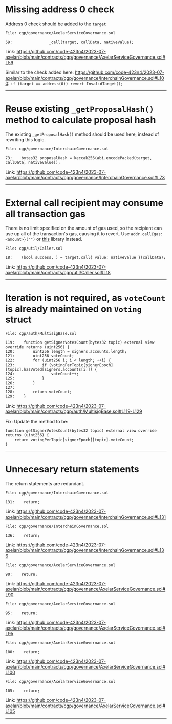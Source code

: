 # Missing address 0 check

Address 0 check should be added to the `target`

```
File: cgp/governance/AxelarServiceGovernance.sol

59:                _call(target, callData, nativeValue);
```

Link: https://github.com/code-423n4/2023-07-axelar/blob/main/contracts/cgp/governance/AxelarServiceGovernance.sol#L59

Similar to the check added here: https://github.com/code-423n4/2023-07-axelar/blob/main/contracts/cgp/governance/InterchainGovernance.sol#L100: `if (target == address(0)) revert InvalidTarget();`

---

# Reuse existing `_getProposalHash()` method to calculate proposal hash

The existing `_getProposalHash()` method should be used here, instead of rewriting this logic.

```
File: cgp/governance/InterchainGovernance.sol

73:    bytes32 proposalHash = keccak256(abi.encodePacked(target, callData, nativeValue));
```

Link: https://github.com/code-423n4/2023-07-axelar/blob/main/contracts/cgp/governance/InterchainGovernance.sol#L73

---

# External call recipient may consume all transaction gas

There is no limit specified on the amount of gas used, so the recipient can use up all of the transaction's gas, causing it to revert. Use `addr.call{gas: <amount>}("")` or [this](https://github.com/nomad-xyz/ExcessivelySafeCall) library instead.

```
File: cgp/util/Caller.sol

18:    (bool success, ) = target.call{ value: nativeValue }(callData);
```

Link: https://github.com/code-423n4/2023-07-axelar/blob/main/contracts/cgp/util/Caller.sol#L18

---

# Iteration is not required, as `voteCount` is already maintained on `Voting` struct

```
File: cgp/auth/MultisigBase.sol

119:    function getSignerVotesCount(bytes32 topic) external view override returns (uint256) {
120:        uint256 length = signers.accounts.length;
121:        uint256 voteCount;
122:        for (uint256 i; i < length; ++i) {
123:            if (votingPerTopic[signerEpoch][topic].hasVoted[signers.accounts[i]]) {
124:                voteCount++;
125:            }
126:        }
127:
128:        return voteCount;
129:    }
```

Link: https://github.com/code-423n4/2023-07-axelar/blob/main/contracts/cgp/auth/MultisigBase.sol#L119-L129

Fix: Update the method to be:

```
function getSignerVotesCount(bytes32 topic) external view override returns (uint256) {
    return votingPerTopic[signerEpoch][topic].voteCount;
}
```

---

# Unnecesary return statements

The return statements are redundant.

```
File: cgp/governance/InterchainGovernance.sol

131:    return;
```

Link: https://github.com/code-423n4/2023-07-axelar/blob/main/contracts/cgp/governance/InterchainGovernance.sol#L131

```
File: cgp/governance/InterchainGovernance.sol

136:    return;
```

Link: https://github.com/code-423n4/2023-07-axelar/blob/main/contracts/cgp/governance/InterchainGovernance.sol#L136

```
File: cgp/governance/AxelarServiceGovernance.sol

90:    return;
```

Link: https://github.com/code-423n4/2023-07-axelar/blob/main/contracts/cgp/governance/AxelarServiceGovernance.sol#L90

```
File: cgp/governance/AxelarServiceGovernance.sol

95:    return;
```

Link: https://github.com/code-423n4/2023-07-axelar/blob/main/contracts/cgp/governance/AxelarServiceGovernance.sol#L95

```
File: cgp/governance/AxelarServiceGovernance.sol

100:    return;
```

Link: https://github.com/code-423n4/2023-07-axelar/blob/main/contracts/cgp/governance/AxelarServiceGovernance.sol#L100

```
File: cgp/governance/AxelarServiceGovernance.sol

105:    return;
```

Link: https://github.com/code-423n4/2023-07-axelar/blob/main/contracts/cgp/governance/AxelarServiceGovernance.sol#L105

---
